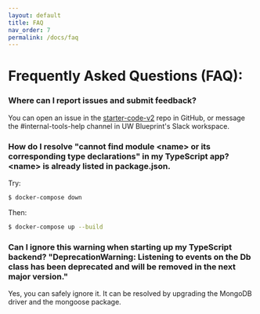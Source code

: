 ```yaml
---
layout: default
title: FAQ
nav_order: 7
permalink: /docs/faq
---
```


# Frequently Asked Questions (FAQ):

### Where can I report issues and submit feedback?
You can open an issue in the [starter-code-v2](https://github.com/uwblueprint/starter-code-v2/issues/new/choose) repo in GitHub, or message the #internal-tools-help channel in UW Blueprint's Slack workspace.

### How do I resolve "cannot find module <name\> or its corresponding type declarations" in my TypeScript app? <name\> is already listed in package.json.
Try:
```bash
$ docker-compose down
```
Then:
```bash
$ docker-compose up --build
```

### Can I ignore this warning when starting up my TypeScript backend? "DeprecationWarning: Listening to events on the Db class has been deprecated and will be removed in the next major version."
Yes, you can safely ignore it. It can be resolved by upgrading the MongoDB driver and the mongoose package.
